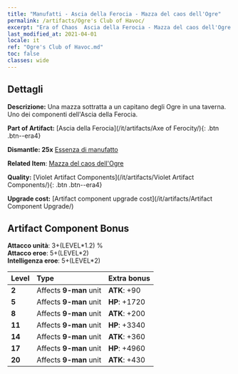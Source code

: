 ```yaml
---
title: "Manufatti - Ascia della Ferocia - Mazza del caos dell'Ogre"
permalink: /artifacts/Ogre's Club of Havoc/
excerpt: "Era of Chaos  Ascia della Ferocia - Mazza del caos dell'Ogre. Una mazza sottratta a un capitano degli Ogre in una taverna. Uno dei componenti dell'Ascia della Ferocia."
last_modified_at: 2021-04-01
locale: it
ref: "Ogre's Club of Havoc.md"
toc: false
classes: wide
---
```




## Dettagli

 **Descrizione:** Una mazza sottratta a un capitano degli Ogre in una taverna. Uno dei componenti dell'Ascia della Ferocia.

 **Part of Artifact:** [Ascia della Ferocia](/it/artifacts/Axe of Ferocity/){: .btn .btn--era4}

 **Dismantle: 25x** [Essenza di manufatto](/it/Items/con_905/)

 **Related Item**: [Mazza del caos dell'Ogre](/it/Items/art_125/)

 **Quality:** [Violet Artifact Components](/it/artifacts/Violet Artifact Components/){: .btn .btn--era4}

 **Upgrade cost:** [Artifact component upgrade cost](/it/artifacts/Artifact Component Upgrade/)

## Artifact Component Bonus

  **Attacco unità**: 3+(LEVEL\*1.2) %<br/>**Attacco eroe**: 5+(LEVEL\*2)<br/>**Intelligenza eroe**: 5+(LEVEL\*2)

  |  Level  | Type |    Extra bonus  | 
  |:--------|:-----|:----------------| 
  | **2** | Affects **9-man** unit | **ATK**: +90 | 
  | **5** | Affects **9-man** unit | **HP**: +1720 | 
  | **8** | Affects **9-man** unit | **ATK**: +200 | 
  | **11** | Affects **9-man** unit | **HP**: +3340 | 
  | **14** | Affects **9-man** unit | **ATK**: +360 | 
  | **17** | Affects **9-man** unit | **HP**: +4960 | 
  | **20** | Affects **9-man** unit | **ATK**: +430 | 
